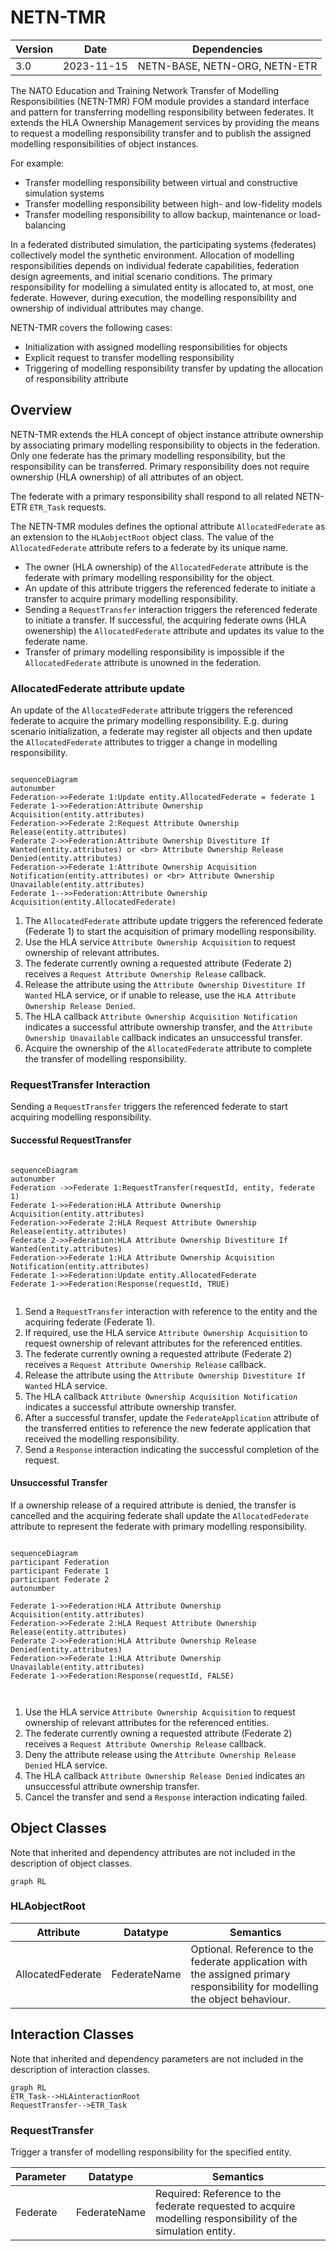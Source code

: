 
# NETN-TMR
|Version| Date| Dependencies|
|---|---|---|
|3.0|2023-11-15|NETN-BASE, NETN-ORG, NETN-ETR|

The NATO Education and Training Network Transfer of Modelling Responsibilities (NETN-TMR) FOM module provides a standard interface and pattern for transferring modelling responsibility between federates. It extends the HLA Ownership Management services by providing the means to request a modelling responsibility transfer and to publish the assigned modelling responsibilities of object instances.
        
For example:
            
* Transfer modelling responsibility between virtual and constructive simulation systems  
* Transfer modelling responsibility between high- and low-fidelity models  
* Transfer modelling responsibility to allow backup, maintenance or load-balancing

In a federated distributed simulation, the participating systems (federates) collectively model the synthetic environment. Allocation of modelling responsibilities depends on individual federate capabilities, federation design agreements, and initial scenario conditions. The primary responsibility for modelling a simulated entity is allocated to, at most, one federate. However, during execution, the modelling responsibility and ownership of individual attributes may change. 

NETN-TMR covers the following cases:            
* Initialization with assigned modelling responsibilities for objects 
* Explicit request to transfer modelling responsibility 
* Triggering of modelling responsibility transfer by updating the allocation of responsibility attribute

## Overview 

NETN-TMR extends the HLA concept of object instance attribute ownership by associating primary modelling responsibility to objects in the federation. Only one federate has the primary modelling responsibility, but the responsibility can be transferred. Primary responsibility does not require ownership (HLA ownership) of all attributes of an object.

The federate with a primary responsibility shall respond to all related NETN-ETR `ETR_Task` requests.

The NETN-TMR modules defines the optional attribute `AllocatedFederate` as an extension to the `HLAobjectRoot` object class. The value of the `AllocatedFederate` attribute refers to a federate by its unique name.

* The owner (HLA ownership) of the `AllocatedFederate` attribute is the federate with primary modelling responsibility for the object.
* An update of this attribute triggers the referenced federate to initiate a transfer to acquire primary modelling responsibility.
* Sending a `RequestTransfer` interaction triggers the referenced federate to initiate a transfer. If successful, the acquiring federate owns (HLA owenership) the `AllocatedFederate` attribute and updates its value to the federate name.
* Transfer of primary modelling responsibility is impossible if the `AllocatedFederate` attribute is unowned in the federation.
 
### AllocatedFederate attribute update
 
An update of the `AllocatedFederate` attribute triggers the referenced federate to acquire the primary modelling responsibility. E.g. during scenario initialization, a federate may register all objects and then update the `AllocatedFederate` attributes to trigger a change in modelling responsibility.


``` mermaid 
 
sequenceDiagram 
autonumber
Federation->>Federate 1:Update entity.AllocatedFederate = federate 1 
Federate 1->>Federation:Attribute Ownership Acquisition(entity.attributes) 
Federation->>Federate 2:Request Attribute Ownership Release(entity.attributes) 
Federate 2->>Federation:Attribute Ownership Divestiture If Wanted(entity.attributes) or <br> Attribute Ownership Release Denied(entity.attributes) 
Federation->>Federate 1:Attribute Ownership Acquisition Notification(entity.attributes) or <br> Attribute Ownership Unavailable(entity.attributes) 
Federate 1-->>Federation:Attribute Ownership Acquisition(entity.AllocatedFederate)
``` 
 
1. The `AllocatedFederate` attribute update triggers the referenced federate (Federate 1) to start the acquisition of primary modelling responsibility. 
2. Use the HLA service `Attribute Ownership Acquisition` to request ownership of relevant attributes.
3. The federate currently owning a requested attribute (Federate 2) receives a `Request Attribute Ownership Release` callback. 
4. Release the attribute using the `Attribute Ownership Divestiture If Wanted` HLA service, or if unable to release, use the `HLA Attribute Ownership Release Denied`. 
5. The HLA callback `Attribute Ownership Acquisition Notification` indicates a successful attribute ownership transfer, and the `Attribute Ownership Unavailable` callback indicates an unsuccessful transfer. 
6. Acquire the ownership of the `AllocatedFederate` attribute to complete the transfer of modelling responsibility.


### RequestTransfer Interaction 
 
Sending a `RequestTransfer` triggers the referenced federate to start acquiring modelling responsibility. 
 
#### Successful RequestTransfer 
``` mermaid 
 
sequenceDiagram 
autonumber
Federation ->>Federate 1:RequestTransfer(requestId, entity, federate 1) 
Federate 1->>Federation:HLA Attribute Ownership Acquisition(entity.attributes) 
Federation->>Federate 2:HLA Request Attribute Ownership Release(entity.attributes) 
Federate 2->>Federation:HLA Attribute Ownership Divestiture If Wanted(entity.attributes) 
Federation->>Federate 1:HLA Attribute Ownership Acquisition Notification(entity.attributes) 
Federate 1->>Federation:Update entity.AllocatedFederate 
Federate 1->>Federation:Response(requestId, TRUE) 
 
``` 
 
1. Send a `RequestTransfer` interaction with reference to the entity and the acquiring federate (Federate 1). 
2. If required, use the HLA service `Attribute Ownership Acquisition` to request ownership of relevant attributes for the referenced entities. 
3. The federate currently owning a requested attribute (Federate 2) receives a `Request Attribute Ownership Release` callback. 
4.  Release the attribute using the `Attribute Ownership Divestiture If Wanted` HLA service. 
5. The HLA callback `Attribute Ownership Acquisition Notification` indicates a successful attribute ownership transfer. 
6. After a successful transfer, update the `FederateApplication` attribute of the transferred entities to reference the new federate application that received the modelling responsibility. 
7. Send a `Response` interaction indicating the successful completion of the request. 
 
#### Unsuccessful Transfer 

If a ownership release of a required attribute is denied, the transfer is cancelled and the acquiring federate shall update the `AllocatedFederate` attribute to represent the federate with primary modelling responsibility. 

``` mermaid 
 
sequenceDiagram
participant Federation
participant Federate 1
participant Federate 2
autonumber

Federate 1->>Federation:HLA Attribute Ownership Acquisition(entity.attributes) 
Federation->>Federate 2:HLA Request Attribute Ownership Release(entity.attributes) 
Federate 2->>Federation:HLA Attribute Ownership Release Denied(entity.attributes) 
Federation->>Federate 1:HLA Attribute Ownership Unavailable(entity.attributes) 
Federate 1->>Federation:Response(requestId, FALSE)

 
``` 
 

1. Use the HLA service `Attribute Ownership Acquisition` to request ownership of relevant attributes for the referenced entities. 
2. The federate currently owning a requested attribute (Federate 2) receives a `Request Attribute Ownership Release` callback.
3. Deny the attribute release using the `Attribute Ownership Release Denied` HLA service.
4. The HLA callback `Attribute Ownership Release Denied` indicates an unsuccessful attribute ownership transfer.
5. Cancel the transfer and send a `Response` interaction indicating failed.


## Object Classes

Note that inherited and dependency attributes are not included in the description of object classes.

```mermaid
graph RL
```

### HLAobjectRoot



|Attribute|Datatype|Semantics|
|---|---|---|
|AllocatedFederate|FederateName|Optional. Reference to the federate application with the assigned primary responsibility for modelling the object behaviour.|

## Interaction Classes

Note that inherited and dependency parameters are not included in the description of interaction classes.

```mermaid
graph RL
ETR_Task-->HLAinteractionRoot
RequestTransfer-->ETR_Task
```

### RequestTransfer

Trigger a transfer of modelling responsibility for the specified entity.

|Parameter|Datatype|Semantics|
|---|---|---|
|Federate|FederateName|Required: Reference to the federate requested to acquire modelling responsibility of the simulation entity.|
